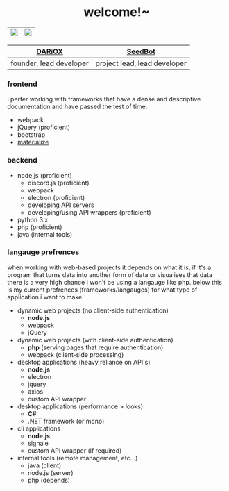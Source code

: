 <h1 style="text-align:center;">welcome!~</h1>
<table>
	<tr>
		<td>
			<img src="https://github-readme-stats.vercel.app/api?username=jylescoad-ward&count_private=true&theme=dark" />
		</td>
		<td>
			<img src="https://github-readme-stats.vercel.app/api/top-langs/?username=jylescoad-ward&layout=compact&theme=dark" />
		</td>
	</tr>
</table>

| [DARiOX](https://dariox.club) | [SeedBot](https://seedbot.xyz) |
| - | - |
| founder, lead developer | project lead, lead developer |

### frontend
i perfer working with frameworks that have a dense and descriptive documentation and have passed the test of time.
- webpack
- jQuery (proficient)
- bootstrap
- [materialize](https://materializecss.com/)

### backend
- node.js (proficient)
  - discord.js (proficient)
  - webpack
  - electron (proficient)
  - developing API servers
  - developing/using API wrappers (proficient)
- python 3.x
- php (proficient)
- java (internal tools)

### langauge prefrences
when working with web-based projects it depends on what it is, if it's a program that turns data into another form of data or visualises that data there is a very high chance i won't be using a langauge like php. below this is my current prefrences (frameworks/langauges) for what type of application i want to make.

- dynamic web projects (no client-side authentication)
  - **node.js**
  - webpack
  - jQuery
- dynamic web projects (with client-side authentication)
  - **php** (serving pages that require authentication)
  - webpack (client-side processing)
- desktop applications (heavy reliance on API's)
  - **node.js**
  - electron
  - jquery
  - axios
  - custom API wrapper
- desktop applications (performance > looks)
  - **C#**
  - .NET framework (or mono)
- cli applications
  - **node.js**
  - signale
  - custom API wrapper (if required)
- internal tools (remote management, etc...)
  - java (client)
  - node.js (server)
  - php (depends)
